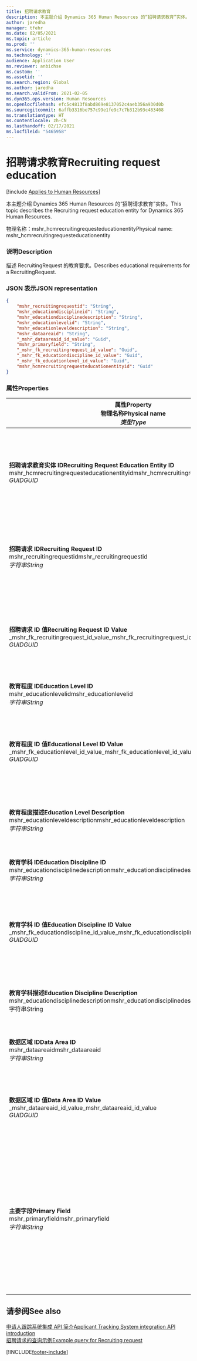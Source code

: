 ```yaml
---
title: 招聘请求教育
description: 本主题介绍 Dynamics 365 Human Resources 的“招聘请求教育”实体。
author: jaredha
manager: tfehr
ms.date: 02/05/2021
ms.topic: article
ms.prod: ''
ms.service: dynamics-365-human-resources
ms.technology: ''
audience: Application User
ms.reviewer: anbichse
ms.custom: ''
ms.assetid: ''
ms.search.region: Global
ms.author: jaredha
ms.search.validFrom: 2021-02-05
ms.dyn365.ops.version: Human Resources
ms.openlocfilehash: efc5c4813f8abd869e8137052c4aeb356a930d0b
ms.sourcegitcommit: 6affb3316be757c99e1fe9c7c7b312b93c483408
ms.translationtype: HT
ms.contentlocale: zh-CN
ms.lasthandoff: 02/17/2021
ms.locfileid: "5465958"
---
```

# <a name="recruiting-request-education"></a><span data-ttu-id="4c17c-103">招聘请求教育</span><span class="sxs-lookup"><span data-stu-id="4c17c-103">Recruiting request education</span></span>

[!include [Applies to Human Resources](../includes/applies-to-hr.md)]

<span data-ttu-id="4c17c-104">本主题介绍 Dynamics 365 Human Resources 的“招聘请求教育”实体。</span><span class="sxs-lookup"><span data-stu-id="4c17c-104">This topic describes the Recruiting request education entity for Dynamics 365 Human Resources.</span></span>

<span data-ttu-id="4c17c-105">物理名称：mshr_hcmrecruitingrequesteducationentity</span><span class="sxs-lookup"><span data-stu-id="4c17c-105">Physical name: mshr_hcmrecruitingrequesteducationentity</span></span>

### <a name="description"></a><span data-ttu-id="4c17c-106">说明</span><span class="sxs-lookup"><span data-stu-id="4c17c-106">Description</span></span>

<span data-ttu-id="4c17c-107">描述 RecruitingRequest 的教育要求。</span><span class="sxs-lookup"><span data-stu-id="4c17c-107">Describes educational requirements for a RecruitingRequest.</span></span>

### <a name="json-representation"></a><span data-ttu-id="4c17c-108">JSON 表示</span><span class="sxs-lookup"><span data-stu-id="4c17c-108">JSON representation</span></span>

```json
{
    "mshr_recruitingrequestid": "String",
    "mshr_educationdisciplineid": "String",
    "mshr_educationdisciplinedescription": "String",
    "mshr_educationlevelid": "String",
    "mshr_educationleveldescription": "String",
    "mshr_dataareaid": "String",
    "_mshr_dataareaid_id_value": "Guid",
    "mshr_primaryfield": "String",
    "_mshr_fk_recruitingrequest_id_value": "Guid",
    "_mshr_fk_educationdiscipline_id_value": "Guid",
    "_mshr_fk_educationlevel_id_value": "Guid",
    "mshr_hcmrecruitingrequesteducationentityid": "Guid"
}
```

### <a name="properties"></a><span data-ttu-id="4c17c-109">属性</span><span class="sxs-lookup"><span data-stu-id="4c17c-109">Properties</span></span>

| <span data-ttu-id="4c17c-110">属性</span><span class="sxs-lookup"><span data-stu-id="4c17c-110">Property</span></span><br><span data-ttu-id="4c17c-111">**物理名称**</span><span class="sxs-lookup"><span data-stu-id="4c17c-111">**Physical name**</span></span><br><span data-ttu-id="4c17c-112">**_类型_**</span><span class="sxs-lookup"><span data-stu-id="4c17c-112">**_Type_**</span></span> | <span data-ttu-id="4c17c-113">使用</span><span class="sxs-lookup"><span data-stu-id="4c17c-113">Use</span></span> | <span data-ttu-id="4c17c-114">说明</span><span class="sxs-lookup"><span data-stu-id="4c17c-114">Description</span></span> |
| --- | --- | --- |
| <span data-ttu-id="4c17c-115">**招聘请求教育实体 ID**</span><span class="sxs-lookup"><span data-stu-id="4c17c-115">**Recruiting Request Education Entity ID**</span></span><br><span data-ttu-id="4c17c-116">mshr_hcmrecruitingrequesteducationentityid</span><span class="sxs-lookup"><span data-stu-id="4c17c-116">mshr_hcmrecruitingrequesteducationentityid</span></span><br><span data-ttu-id="4c17c-117">*GUID*</span><span class="sxs-lookup"><span data-stu-id="4c17c-117">*GUID*</span></span> | <span data-ttu-id="4c17c-118">只读</span><span class="sxs-lookup"><span data-stu-id="4c17c-118">Read-only</span></span><br><span data-ttu-id="4c17c-119">必填</span><span class="sxs-lookup"><span data-stu-id="4c17c-119">Required</span></span> | <span data-ttu-id="4c17c-120">系统生成的招聘请求教育记录的唯一标识符。</span><span class="sxs-lookup"><span data-stu-id="4c17c-120">System-generated unique identifier for the Recruiting Request Education record.</span></span> |
| <span data-ttu-id="4c17c-121">**招聘请求 ID**</span><span class="sxs-lookup"><span data-stu-id="4c17c-121">**Recruiting Request ID**</span></span><br><span data-ttu-id="4c17c-122">mshr_recruitingrequestid</span><span class="sxs-lookup"><span data-stu-id="4c17c-122">mshr_recruitingrequestid</span></span><br><span data-ttu-id="4c17c-123">*字符串*</span><span class="sxs-lookup"><span data-stu-id="4c17c-123">*String*</span></span> | <span data-ttu-id="4c17c-124">写入一次</span><span class="sxs-lookup"><span data-stu-id="4c17c-124">Write-once</span></span><br><span data-ttu-id="4c17c-125">必填</span><span class="sxs-lookup"><span data-stu-id="4c17c-125">Required</span></span> | <span data-ttu-id="4c17c-126">相关招聘请求的用户可读的唯一标识符。</span><span class="sxs-lookup"><span data-stu-id="4c17c-126">The user-readable unique identifier of the related recruiting request.</span></span> |
| <span data-ttu-id="4c17c-127">**招聘请求 ID 值**</span><span class="sxs-lookup"><span data-stu-id="4c17c-127">**Recruiting Request ID Value**</span></span><br><span data-ttu-id="4c17c-128">_mshr_fk_recruitingrequest_id_value</span><span class="sxs-lookup"><span data-stu-id="4c17c-128">_mshr_fk_recruitingrequest_id_value</span></span><br><span data-ttu-id="4c17c-129">*GUID*</span><span class="sxs-lookup"><span data-stu-id="4c17c-129">*GUID*</span></span> | <span data-ttu-id="4c17c-130">只读</span><span class="sxs-lookup"><span data-stu-id="4c17c-130">Read-only</span></span><br><span data-ttu-id="4c17c-131">必填</span><span class="sxs-lookup"><span data-stu-id="4c17c-131">Required</span></span><br><span data-ttu-id="4c17c-132">外键：mshr_hcmrecruitingrequestentity 的 mshr_hcmrecruitingrequestentityid</span><span class="sxs-lookup"><span data-stu-id="4c17c-132">Foreign key: mshr_hcmrecruitingrequestentityid of mshr_hcmrecruitingrequestentity</span></span> | <span data-ttu-id="4c17c-133">系统生成的相关招聘请求的唯一标识符。</span><span class="sxs-lookup"><span data-stu-id="4c17c-133">System-generated unique identifier of the related recruiting request.</span></span> |
| <span data-ttu-id="4c17c-134">**教育程度 ID**</span><span class="sxs-lookup"><span data-stu-id="4c17c-134">**Education Level ID**</span></span><br><span data-ttu-id="4c17c-135">mshr_educationlevelid</span><span class="sxs-lookup"><span data-stu-id="4c17c-135">mshr_educationlevelid</span></span><br><span data-ttu-id="4c17c-136">*字符串*</span><span class="sxs-lookup"><span data-stu-id="4c17c-136">*String*</span></span> | <span data-ttu-id="4c17c-137">写入一次</span><span class="sxs-lookup"><span data-stu-id="4c17c-137">Write-once</span></span><br><span data-ttu-id="4c17c-138">必填</span><span class="sxs-lookup"><span data-stu-id="4c17c-138">Required</span></span> | <span data-ttu-id="4c17c-139">所需教育程度。</span><span class="sxs-lookup"><span data-stu-id="4c17c-139">The level of education required.</span></span> |
| <span data-ttu-id="4c17c-140">**教育程度 ID 值**</span><span class="sxs-lookup"><span data-stu-id="4c17c-140">**Educational Level ID Value**</span></span><br><span data-ttu-id="4c17c-141">_mshr_fk_educationlevel_id_value</span><span class="sxs-lookup"><span data-stu-id="4c17c-141">_mshr_fk_educationlevel_id_value</span></span><br><span data-ttu-id="4c17c-142">*GUID*</span><span class="sxs-lookup"><span data-stu-id="4c17c-142">*GUID*</span></span> | <span data-ttu-id="4c17c-143">只读</span><span class="sxs-lookup"><span data-stu-id="4c17c-143">Read-only</span></span><br><span data-ttu-id="4c17c-144">必填</span><span class="sxs-lookup"><span data-stu-id="4c17c-144">Required</span></span><br><span data-ttu-id="4c17c-145">外键：mshr_hcmeducationlevelentity 的 mshr_hcmeducationlevelentityid</span><span class="sxs-lookup"><span data-stu-id="4c17c-145">Foreign key: mshr_hcmeducationlevelentityid of mshr_hcmeducationlevelentity</span></span> | <span data-ttu-id="4c17c-146">系统生成的所需教育程度的唯一标识符。</span><span class="sxs-lookup"><span data-stu-id="4c17c-146">System-generated unique identifier of the level of education required.</span></span> |
| <span data-ttu-id="4c17c-147">**教育程度描述**</span><span class="sxs-lookup"><span data-stu-id="4c17c-147">**Education Level Description**</span></span><br><span data-ttu-id="4c17c-148">mshr_educationleveldescription</span><span class="sxs-lookup"><span data-stu-id="4c17c-148">mshr_educationleveldescription</span></span><br><span data-ttu-id="4c17c-149">*字符串*</span><span class="sxs-lookup"><span data-stu-id="4c17c-149">*String*</span></span> | <span data-ttu-id="4c17c-150">只读</span><span class="sxs-lookup"><span data-stu-id="4c17c-150">Read-only</span></span><br><span data-ttu-id="4c17c-151">必填</span><span class="sxs-lookup"><span data-stu-id="4c17c-151">Required</span></span> | <span data-ttu-id="4c17c-152">技能所需的教育程度的描述。</span><span class="sxs-lookup"><span data-stu-id="4c17c-152">The description of the level required for the skill.</span></span> |
| <span data-ttu-id="4c17c-153">**教育学科 ID**</span><span class="sxs-lookup"><span data-stu-id="4c17c-153">**Education Discipline ID**</span></span><br><span data-ttu-id="4c17c-154">mshr_educationdisciplinedescription</span><span class="sxs-lookup"><span data-stu-id="4c17c-154">mshr_educationdisciplinedescription</span></span><br><span data-ttu-id="4c17c-155">*字符串*</span><span class="sxs-lookup"><span data-stu-id="4c17c-155">*String*</span></span> | <span data-ttu-id="4c17c-156">写入一次</span><span class="sxs-lookup"><span data-stu-id="4c17c-156">Write-once</span></span><br><span data-ttu-id="4c17c-157">必填</span><span class="sxs-lookup"><span data-stu-id="4c17c-157">Required</span></span> | <span data-ttu-id="4c17c-158">教育学科所在的领域。</span><span class="sxs-lookup"><span data-stu-id="4c17c-158">The area of educational discipline.</span></span> |
| <span data-ttu-id="4c17c-159">**教育学科 ID 值**</span><span class="sxs-lookup"><span data-stu-id="4c17c-159">**Education Discipline ID Value**</span></span><br><span data-ttu-id="4c17c-160">_mshr_fk_educationdiscipline_id_value</span><span class="sxs-lookup"><span data-stu-id="4c17c-160">_mshr_fk_educationdiscipline_id_value</span></span><br><span data-ttu-id="4c17c-161">*GUID*</span><span class="sxs-lookup"><span data-stu-id="4c17c-161">*GUID*</span></span> | <span data-ttu-id="4c17c-162">只读</span><span class="sxs-lookup"><span data-stu-id="4c17c-162">Read-only</span></span><br><span data-ttu-id="4c17c-163">必填</span><span class="sxs-lookup"><span data-stu-id="4c17c-163">Required</span></span><br><span data-ttu-id="4c17c-164">外键：mshr_hcmeducationdisciplineentity 的 mshr_hcmeducationdisciplineentityid</span><span class="sxs-lookup"><span data-stu-id="4c17c-164">Foreign key: mshr_hcmeducationdisciplineentityid of mshr_hcmeducationdisciplineentity</span></span> | <span data-ttu-id="4c17c-165">系统生成的教育学科所在领域的唯一标识符。</span><span class="sxs-lookup"><span data-stu-id="4c17c-165">System-generated unique identifier of the area of educational discipline.</span></span> |
| <span data-ttu-id="4c17c-166">**教育学科描述**</span><span class="sxs-lookup"><span data-stu-id="4c17c-166">**Education Discipline Description**</span></span><br><span data-ttu-id="4c17c-167">mshr_educationdisciplinedescription</span><span class="sxs-lookup"><span data-stu-id="4c17c-167">mshr_educationdisciplinedescription</span></span><br><span data-ttu-id="4c17c-168">字符串</span><span class="sxs-lookup"><span data-stu-id="4c17c-168">String</span></span> | <span data-ttu-id="4c17c-169">只读</span><span class="sxs-lookup"><span data-stu-id="4c17c-169">Read-only</span></span><br><span data-ttu-id="4c17c-170">必填</span><span class="sxs-lookup"><span data-stu-id="4c17c-170">Required</span></span> | <span data-ttu-id="4c17c-171">教育学科所在领域的描述。</span><span class="sxs-lookup"><span data-stu-id="4c17c-171">The description of the area of educational discipline.</span></span> |
| <span data-ttu-id="4c17c-172">**数据区域 ID**</span><span class="sxs-lookup"><span data-stu-id="4c17c-172">**Data Area ID**</span></span><br><span data-ttu-id="4c17c-173">mshr_dataareaid</span><span class="sxs-lookup"><span data-stu-id="4c17c-173">mshr_dataareaid</span></span><br><span data-ttu-id="4c17c-174">*字符串*</span><span class="sxs-lookup"><span data-stu-id="4c17c-174">*String*</span></span> | <span data-ttu-id="4c17c-175">读/写</span><span class="sxs-lookup"><span data-stu-id="4c17c-175">Read/write</span></span><br><span data-ttu-id="4c17c-176">可选</span><span class="sxs-lookup"><span data-stu-id="4c17c-176">Optional</span></span> | <span data-ttu-id="4c17c-177">指定法人（公司）。</span><span class="sxs-lookup"><span data-stu-id="4c17c-177">Specifies the legal entity (company).</span></span>|
| <span data-ttu-id="4c17c-178">**数据区域 ID 值**</span><span class="sxs-lookup"><span data-stu-id="4c17c-178">**Data Area ID Value**</span></span><br><span data-ttu-id="4c17c-179">_mshr_dataareaid_id_value</span><span class="sxs-lookup"><span data-stu-id="4c17c-179">_mshr_dataareaid_id_value</span></span><br><span data-ttu-id="4c17c-180">*GUID*</span><span class="sxs-lookup"><span data-stu-id="4c17c-180">*GUID*</span></span> | <span data-ttu-id="4c17c-181">只读</span><span class="sxs-lookup"><span data-stu-id="4c17c-181">Read-only</span></span><br><span data-ttu-id="4c17c-182">可选</span><span class="sxs-lookup"><span data-stu-id="4c17c-182">Optional</span></span><br><span data-ttu-id="4c17c-183">外键：cdm_company 实体的 cdm_companyid</span><span class="sxs-lookup"><span data-stu-id="4c17c-183">Foreign key: cdm_companyid of cdm_company entity</span></span> | <span data-ttu-id="4c17c-184">系统生成的标识法人（公司）的 GUID 值。</span><span class="sxs-lookup"><span data-stu-id="4c17c-184">System-generated GUID value identifying the legal entity (company).</span></span> |
| <span data-ttu-id="4c17c-185">**主要字段**</span><span class="sxs-lookup"><span data-stu-id="4c17c-185">**Primary Field**</span></span><br><span data-ttu-id="4c17c-186">mshr_primaryfield</span><span class="sxs-lookup"><span data-stu-id="4c17c-186">mshr_primaryfield</span></span><br><span data-ttu-id="4c17c-187">*字符串*</span><span class="sxs-lookup"><span data-stu-id="4c17c-187">*String*</span></span> | <span data-ttu-id="4c17c-188">只读</span><span class="sxs-lookup"><span data-stu-id="4c17c-188">Read-only</span></span><br><span data-ttu-id="4c17c-189">必填</span><span class="sxs-lookup"><span data-stu-id="4c17c-189">Required</span></span> | <span data-ttu-id="4c17c-190">招聘请求值、教育程度 ID 和教育学科 ID 的串联，作为唯一标识记录的另一种方法。</span><span class="sxs-lookup"><span data-stu-id="4c17c-190">Concatenation of Recruiting Request value, Education Level ID, and Education Discipline ID as another method to uniquely identify the record.</span></span> |

## <a name="see-also"></a><span data-ttu-id="4c17c-191">请参阅</span><span class="sxs-lookup"><span data-stu-id="4c17c-191">See also</span></span>

[<span data-ttu-id="4c17c-192">申请人跟踪系统集成 API 简介</span><span class="sxs-lookup"><span data-stu-id="4c17c-192">Applicant Tracking System integration API introduction</span></span>](hr-admin-integration-ats-api-introduction.md)<br>
[<span data-ttu-id="4c17c-193">招聘请求的查询示例</span><span class="sxs-lookup"><span data-stu-id="4c17c-193">Example query for Recruiting request</span></span>](hr-admin-integration-ats-api-recruiting-request-example-query.md)



[!INCLUDE[footer-include](../includes/footer-banner.md)]